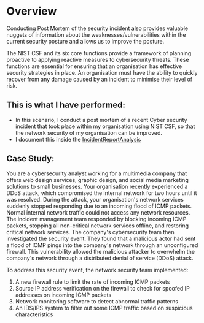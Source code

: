 # Overview
Conducting Post Mortem of the security incident also provides valuable nuggets of information about the weaknesses/vulnerabilities within the current security posture and allows us to improve the posture. 

The NIST CSF and its six core functions provide a framework of planning proactive to applying reactive measures to cybersecurity threats. These functions are essential for ensuring that an organisation has effective security strategies in place. An organisation must have the ability to quickly recover from any damage caused by an incident to minimise their level of risk. 

## This is what I have performed:
 - In this scenario, I conduct a post mortem of a recent Cyber security incident that took place within my organisation using NIST CSF, so that the network security of my organisation can be improved.
 - I document this inside the [IncidentReportAnalysis](/Security-Journey-Begins/IncidentPostMortem/IncidentReportAnalysis.pdf)


## Case Study:
You are a cybersecurity analyst working for a multimedia company that offers web design services, graphic design, and social media marketing solutions to small businesses. Your organisation recently experienced a DDoS attack, which compromised the internal network for two hours until it was resolved.
During the attack, your organisation's network services suddenly stopped responding due to an incoming flood of ICMP packets. Normal internal network traffic could not access any network resources. The incident management team responded by blocking incoming ICMP packets, stopping all non-critical network services offline, and restoring critical network services. 
The company's cybersecurity team then investigated the security event. They found that a malicious actor had sent a flood of ICMP pings into the company's network through an unconfigured firewall. This vulnerability allowed the malicious attacker to overwhelm the company's network through a distributed denial of service (DDoS) attack. 

To address this security event, the network security team implemented: 
1. A new firewall rule to limit the rate of incoming ICMP packets
2. Source IP address verification on the firewall to check for spoofed IP addresses on incoming ICMP packets
3. Network monitoring software to detect abnormal traffic patterns
4. An IDS/IPS system to filter out some ICMP traffic based on suspicious characteristics





